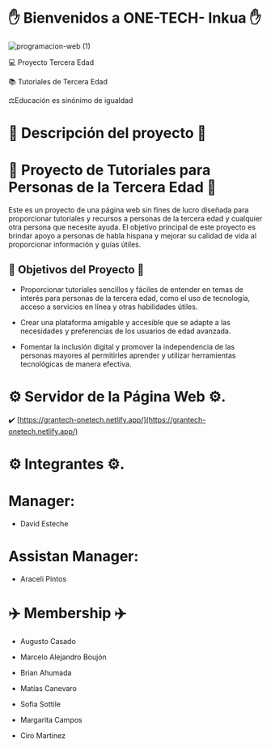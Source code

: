   # ✋ Bienvenidos a ONE-TECH- Inkua ✋
  
  ![programacion-web (1)](https://github.com/PROGRAMA-INKUA-2023/ONE-TECH/assets/110946400/bb0dc040-8faa-47c3-b8f8-089a0c517f12) 
  
  💻 Proyecto Tercera Edad 
  
  📚 Tutoriales de Tercera Edad
  
  ⚖️Educación es sinónimo de igualdad 
  
  # 📑 Descripción del proyecto 📑
  
# 📖 Proyecto de Tutoriales para Personas de la Tercera Edad 📖

Este es un proyecto de una página web sin fines de lucro diseñada para proporcionar tutoriales y recursos a personas de la tercera edad y cualquier otra persona que necesite ayuda. El objetivo principal de este proyecto es brindar apoyo a personas de habla hispana y mejorar su calidad de vida al proporcionar información y guías útiles.

## 🚀 Objetivos del Proyecto 🚀

- Proporcionar tutoriales sencillos y fáciles de entender en temas de interés para personas de la tercera edad, como el uso de tecnología, acceso a servicios en línea y otras
  habilidades útiles.

- Crear una plataforma amigable y accesible que se adapte a las necesidades y preferencias de los usuarios de edad avanzada.

- Fomentar la inclusión digital y promover la independencia de las personas mayores al permitirles aprender y utilizar herramientas tecnológicas de manera efectiva.

# ⚙️ Servidor de la Página Web ⚙️.

:heavy_check_mark: [https://grantech-onetech.netlify.app/](https://grantech-onetech.netlify.app/)

# ⚙️ Integrantes ⚙️.

# Manager: 
 - David Esteche

# Assistan Manager: 
- Araceli Pintos 
  
# ✈️ Membership ✈️ 

- Augusto Casado

- Marcelo Alejandro Boujón

- Brian Ahumada

- Matías Canevaro

- Sofia Sottile
  
- Margarita Campos

- Ciro Martinez
